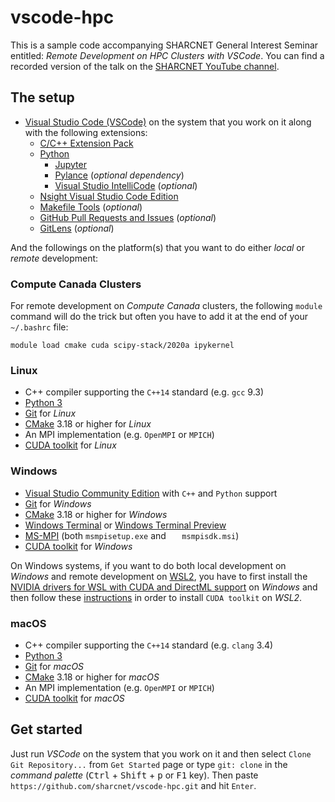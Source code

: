 # vscode-hpc
This is a sample code accompanying SHARCNET General Interest Seminar entitled: *Remote Development on HPC Clusters with VSCode*. You can find a recorded version of the talk on the [SHARCNET YouTube channel](https://www.youtube.com/watch?v=u9k6HikDyqk).

## The setup

* [Visual Studio Code (VSCode)](https://code.visualstudio.com/) on the system that you work on it along with the following extensions:
    - [C/C++ Extension Pack](https://marketplace.visualstudio.com/items?itemName=ms-vscode.cpptools-extension-pack)
    - [Python](https://marketplace.visualstudio.com/items?itemName=ms-python.python)
        * [Jupyter](https://marketplace.visualstudio.com/items?itemName=ms-toolsai.jupyter)
        * [Pylance](https://marketplace.visualstudio.com/items?itemName=ms-python.vscode-pylance) (*optional dependency*)
        * [Visual Studio IntelliCode](https://marketplace.visualstudio.com/items?itemName=VisualStudioExptTeam.vscodeintellicode) (*optional*)
    - [Nsight Visual Studio Code Edition](https://marketplace.visualstudio.com/items?itemName=NVIDIA.nsight-vscode-edition)
    - [Makefile Tools](https://marketplace.visualstudio.com/items?itemName=ms-vscode.makefile-tools) (*optional*)
    - [GitHub Pull Requests and Issues](https://marketplace.visualstudio.com/items?itemName=GitHub.vscode-pull-request-github) (*optional*)
    - [GitLens](https://marketplace.visualstudio.com/items?itemName=eamodio.gitlens) (*optional*)

And the followings on the platform(s) that you want to do either *local* or *remote* development:
### Compute Canada Clusters
For remote development on *Compute Canada* clusters, the following ```module``` command will do the trick but often you have to add it at the end of your ```~/.bashrc``` file:

```
module load cmake cuda scipy-stack/2020a ipykernel
```
### Linux
* C++ compiler supporting the ```C++14``` standard (e.g. ```gcc``` 9.3)
* [Python 3](https://www.python.org/downloads/)
* [Git](https://git-scm.com/download/linux) for *Linux*
* [CMake](https://cmake.org/) 3.18 or higher for *Linux*
* An MPI implementation (e.g. ```OpenMPI``` or ```MPICH```)
* [CUDA toolkit](https://developer.nvidia.com/cuda-downloads?target_os=Linux) for *Linux*

### Windows
* [Visual Studio Community Edition](https://visualstudio.microsoft.com/vs/community/) with ```C++``` and ```Python``` support
* [Git](https://git-scm.com/download/win) for *Windows*
* [CMake](https://cmake.org/download/) 3.18 or higher for *Windows*
* [Windows Terminal](https://aka.ms/terminal) or [Windows Terminal Preview](https://aka.ms/terminal-preview)
* [MS-MPI](https://www.microsoft.com/en-us/download/details.aspx?id=100593) (both ```msmpisetup.exe``` and ```	
msmpisdk.msi```)
* [CUDA toolkit](https://developer.nvidia.com/cuda-downloads?target_os=Windows&target_arch=x86_64) for *Windows*

On Windows systems, if you want to do both local development on *Windows* and remote development on [WSL2](https://docs.microsoft.com/en-us/windows/wsl/), you have to first install the [NVIDIA drivers for WSL with CUDA and DirectML support](https://developer.nvidia.com/cuda/wsl/download) on *Windows* and then follow these [instructions](https://docs.nvidia.com/cuda/wsl-user-guide/index.html#setting-up-linux-dev-env) in order to install ```CUDA toolkit``` on *WSL2*.

### macOS
* C++ compiler supporting the ```C++14``` standard (e.g. ```clang``` 3.4)
* [Python 3](https://www.python.org/downloads/)
* [Git](https://git-scm.com/download/mac) for *macOS*
* [CMake](https://cmake.org/download/) 3.18 or higher for *macOS*
* An MPI implementation (e.g. ```OpenMPI``` or ```MPICH```)
* [CUDA toolkit](https://developer.nvidia.com/nvidia-cuda-toolkit-developer-tools-mac-hosts) for *macOS*

## Get started
Just run *VSCode* on the system that you work on it and then select ```Clone Git Repository...``` from ```Get Started``` page or type ```git: clone``` in the *command palette* (<kbd>Ctrl</kbd> + <kbd>Shift</kbd> + <kbd>p</kbd>  or <kbd>F1</kbd> key). Then paste ```https://github.com/sharcnet/vscode-hpc.git``` and hit ```Enter```.
